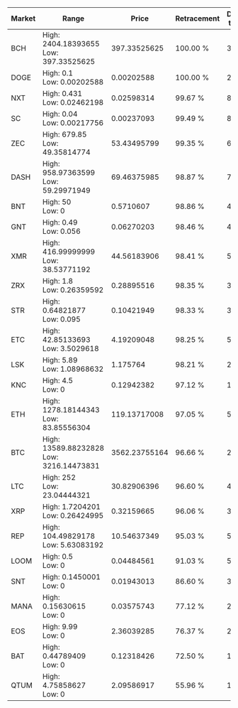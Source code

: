 | Market | Range | Price| Retracement | Doubles to 50% |
| --- | --- | --- | --- | --- |
| BCH | High: 2404.18393655<br />Low: 397.33525625 | 397.33525625 | 100.00 % | 3.53 |
| DOGE | High: 0.1<br />Low: 0.00202588 | 0.00202588 | 100.00 % | 25.18 |
| NXT | High: 0.431<br />Low: 0.02462198 | 0.02598314 | 99.67 % | 8.77 |
| SC | High: 0.04<br />Low: 0.00217756 | 0.00237093 | 99.49 % | 8.89 |
| ZEC | High: 679.85<br />Low: 49.35814774 | 53.43495799 | 99.35 % | 6.82 |
| DASH | High: 958.97363599<br />Low: 59.29971949 | 69.46375985 | 98.87 % | 7.33 |
| BNT | High: 50<br />Low: 0 | 0.5710607 | 98.86 % | 43.78 |
| GNT | High: 0.49<br />Low: 0.056 | 0.06270203 | 98.46 % | 4.35 |
| XMR | High: 416.99999999<br />Low: 38.53771192 | 44.56183906 | 98.41 % | 5.11 |
| ZRX | High: 1.8<br />Low: 0.26359592 | 0.28895516 | 98.35 % | 3.57 |
| STR | High: 0.64821877<br />Low: 0.095 | 0.10421949 | 98.33 % | 3.57 |
| ETC | High: 42.85133693<br />Low: 3.5029618 | 4.19209048 | 98.25 % | 5.53 |
| LSK | High: 5.89<br />Low: 1.08968632 | 1.175764 | 98.21 % | 2.97 |
| KNC | High: 4.5<br />Low: 0 | 0.12942382 | 97.12 % | 17.38 |
| ETH | High: 1278.18144343<br />Low: 83.85556304 | 119.13717008 | 97.05 % | 5.72 |
| BTC | High: 13589.88232828<br />Low: 3216.14473831 | 3562.23755164 | 96.66 % | 2.36 |
| LTC | High: 252<br />Low: 23.04444321 | 30.82906396 | 96.60 % | 4.46 |
| XRP | High: 1.7204201<br />Low: 0.26424995 | 0.32159665 | 96.06 % | 3.09 |
| REP | High: 104.49829178<br />Low: 5.63083192 | 10.54637349 | 95.03 % | 5.22 |
| LOOM | High: 0.5<br />Low: 0 | 0.04484561 | 91.03 % | 5.57 |
| SNT | High: 0.1450001<br />Low: 0 | 0.01943013 | 86.60 % | 3.73 |
| MANA | High: 0.15630615<br />Low: 0 | 0.03575743 | 77.12 % | 2.19 |
| EOS | High: 9.99<br />Low: 0 | 2.36039285 | 76.37 % | 2.12 |
| BAT | High: 0.44789409<br />Low: 0 | 0.12318426 | 72.50 % | 1.82 |
| QTUM | High: 4.75858627<br />Low: 0 | 2.09586917 | 55.96 % | 1.14 |
